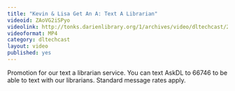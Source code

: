 ```yaml
---
title: "Kevin & Lisa Get An A: Text A Librarian"
videoid: ZAoVG2iSPyo
videolink: http://tonks.darienlibrary.org/1/archives/video/dltechcast/20101102_text_librarian.mp4
videoformat: MP4
category: dltechcast
layout: video
published: yes
---
```


Promotion for our text a librarian service. You can text AskDL to 66746 to be able to text with our librarians. Standard message rates apply.